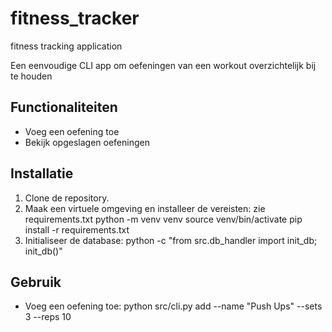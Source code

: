 # fitness_tracker
fitness tracking application

Een eenvoudige CLI app om oefeningen van een workout overzichtelijk bij te houden

## Functionaliteiten
- Voeg een oefening toe
- Bekijk opgeslagen oefeningen

## Installatie
1. Clone de repository.
2. Maak een virtuele omgeving en installeer de vereisten: zie requirements.txt
python -m venv venv source venv/bin/activate pip install -r requirements.txt
3. Initialiseer de database:
python -c "from src.db_handler import init_db; init_db()"


## Gebruik
- Voeg een oefening toe:
python src/cli.py add --name "Push Ups" --sets 3 --reps 10





